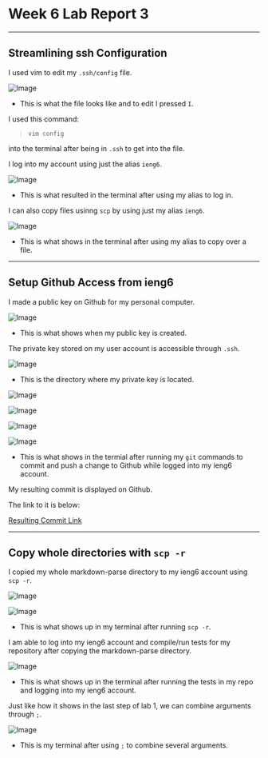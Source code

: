 # **Week 6 Lab Report 3**

---

## Streamlining ssh Configuration

I used vim to edit my `.ssh/config` file.

![Image](./3.1.1.1.png)

* This is what the file looks like and to edit I pressed `I`.

I used this command:

> `vim config`

into the terminal after being in `.ssh` to get into the file.

I log into my account using just the alias `ieng6`.

![Image](./3.1.2.png)

* This is what resulted in the terminal after using my alias to log in.

I can also copy files usinng `scp` by using just my alias `ieng6`.

![Image](./Screen%20Shot%202022-05-16%20at%209.53.55%20PM.png)

* This is what shows in the terminal after using my alias to copy over a file.

---

## Setup Github Access from ieng6

I made a public key on Github for my personal computer.

![Image](./3.2.1.png)

* This is what shows when my public key is created.

The private key stored on my user account is accessible through `.ssh`.

![Image](./3.2.2.png)

* This is the directory where my private key is located.

![Image](./3.2.3.1.png)

![Image](./3.2.3.2.png)

![Image](./3.2.3.3.png)

![Image](./3.2.3.4.png)

* This is what shows in the termial after running my `git` commands to commit and push a change to Github while logged into my ieng6 account.

My resulting commit is displayed on Github.

The link to it is below:

[Resulting Commit Link](https://github.com/katieki/markdown-parser/commit/64b1b9a834963db2cf49c68f01f6ada2f8deea61)

---

## Copy whole directories with `scp -r`

I copied my whole markdown-parse directory to my ieng6 account using `scp -r`.

![Image](./3.3.1.1.png)

![Image](./3.3.1.2.png)

* This is what shows up in my terminal after running `scp -r`.

I am able to log into my ieng6 account and compile/run tests for my repository after copying the markdown-parse directory. 

![Image](./3.3.2.png)

* This is what shows up in the terminal after running the tests in my repo and logging into my ieng6 account.

Just like how it shows in the last step of lab 1, we can combine arguments through `;`.

![Image](./3.3.3.png)

* This is my terminal after using `;` to combine several arguments.
